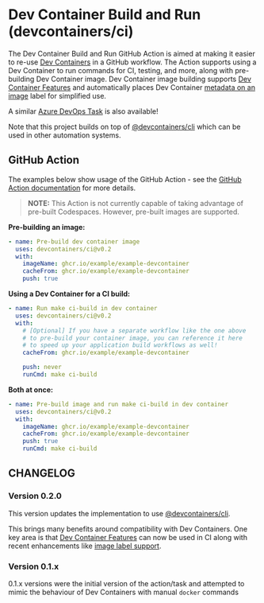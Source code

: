 # Dev Container Build and Run (devcontainers/ci)

The Dev Container Build and Run GitHub Action is aimed at making it easier to re-use [Dev Containers](https://containers.dev) in a GitHub workflow. The Action supports using a Dev Container to run commands for CI, testing, and more, along with pre-building Dev Container image. Dev Container image building supports [Dev Container Features](https://containers.dev/implementors/features/#devcontainer-json-properties) and automatically places Dev Container [metadata on an image](https://containers.dev/implementors/spec/#image-metadata) label for simplified use.

A similar [Azure DevOps Task](./docs/azure-devops-task.md) is also available!

Note that this project builds on top of [@devcontainers/cli](https://www.npmjs.com/package/@devcontainers/cli) which can be used in other automation systems.

## GitHub Action
The examples below show usage of the GitHub Action - see the [GitHub Action documentation](./docs/github-action.md) for more details.

> **NOTE:** This Action is not currently capable of taking advantage of pre-built Codespaces. However, pre-built images are supported.


**Pre-building an image:**

```yaml
- name: Pre-build dev container image
  uses: devcontainers/ci@v0.2
  with:
    imageName: ghcr.io/example/example-devcontainer
    cacheFrom: ghcr.io/example/example-devcontainer
    push: true
```

**Using a Dev Container for a CI build:**

```yaml
- name: Run make ci-build in dev container
  uses: devcontainers/ci@v0.2
  with:    
    # [Optional] If you have a separate workflow like the one above
    # to pre-build your container image, you can reference it here
    # to speed up your application build workflows as well!
    cacheFrom: ghcr.io/example/example-devcontainer

    push: never
    runCmd: make ci-build
```

**Both at once:**

```yaml
- name: Pre-build image and run make ci-build in dev container
  uses: devcontainers/ci@v0.2
  with:
    imageName: ghcr.io/example/example-devcontainer
    cacheFrom: ghcr.io/example/example-devcontainer
    push: true
    runCmd: make ci-build
```

## CHANGELOG

### Version 0.2.0

This version updates the implementation to use [@devcontainers/cli](https://www.npmjs.com/package/@devcontainers/cli).

This brings many benefits around compatibility with Dev Containers. One key area is that [Dev Container Features](https://containers.dev/features) can now be used in CI along with recent enhancements like [image label support](https://containers.dev/implementors/reference/#labels).

### Version 0.1.x

0.1.x versions were the initial version of the action/task and attempted to mimic the behaviour of Dev Containers with manual `docker` commands
